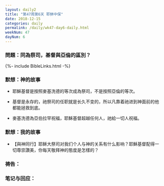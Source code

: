 ```yaml
---
layout: daily2
title: "第47周第6天 耶稣中保"
date: 2018-12-15
categories: daily
permalink: /daily/wk47-day6-daily.html
weekNum: 47
dayNum: 6
---
```


### 問題：同為祭司，基督與亞倫的區別？

{%- include BibleLinks.html -%}

### 默想：神的故事 
+ 耶穌基督是按照麥基洗德的等次成為祭司，不是按照亞倫的等次。

+ 基督是永存的，祂祭司的任职就是长久不变的，所以凡靠着祂进到神面前的他都能拯救到底。

+ 麥基洗德為亞伯拉罕祝福，耶穌基督超越任何人，祂給一切人祝福。

### 默想：我的故事
+ 【與神同行】耶稣大祭司对我们个人与神的关系有什么影响？耶穌基督配得一切尊崇讚美，你每天敬拜神的態度是怎樣的？

### 祷告：

### 笔记与回应：
